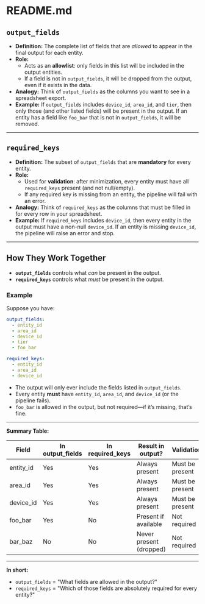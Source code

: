 # README.md

## `output_fields`

- **Definition:**
  The complete list of fields that are *allowed* to appear in the final output for each entity.
- **Role:**
  - Acts as an **allowlist**: only fields in this list will be included in the output entities.
  - If a field is not in `output_fields`, it will be dropped from the output, even if it exists in the data.
- **Analogy:**
  Think of `output_fields` as the columns you want to see in a spreadsheet export.
- **Example:**
  If `output_fields` includes `device_id`, `area_id`, and `tier`, then only those (and other listed fields) will be present in the output.
  If an entity has a field like `foo_bar` that is not in `output_fields`, it will be removed.

---

## `required_keys`

- **Definition:**
  The subset of `output_fields` that are **mandatory** for every entity.
- **Role:**
  - Used for **validation**: after minimization, every entity must have all `required_keys` present (and not null/empty).
  - If any required key is missing from an entity, the pipeline will fail with an error.
- **Analogy:**
  Think of `required_keys` as the columns that must be filled in for every row in your spreadsheet.
- **Example:**
  If `required_keys` includes `device_id`, then every entity in the output must have a non-null `device_id`.
  If an entity is missing `device_id`, the pipeline will raise an error and stop.

---

## How They Work Together

- **`output_fields`** controls what *can* be present in the output.
- **`required_keys`** controls what *must* be present in the output.

### Example

Suppose you have:

```yaml
output_fields:
  - entity_id
  - area_id
  - device_id
  - tier
  - foo_bar

required_keys:
  - entity_id
  - area_id
  - device_id
```

- The output will only ever include the fields listed in `output_fields`.
- Every entity **must** have `entity_id`, `area_id`, and `device_id` (or the pipeline fails).
- `foo_bar` is allowed in the output, but not required—if it’s missing, that’s fine.

---

**Summary Table:**

| Field         | In output_fields | In required_keys | Result in output?         | Validation?         |
|---------------|-----------------|------------------|---------------------------|---------------------|
| entity_id     | Yes             | Yes              | Always present            | Must be present     |
| area_id       | Yes             | Yes              | Always present            | Must be present     |
| device_id     | Yes             | Yes              | Always present            | Must be present     |
| foo_bar       | Yes             | No               | Present if available      | Not required        |
| bar_baz       | No              | No               | Never present (dropped)   | Not required        |

---

**In short:**

- `output_fields` = "What fields are allowed in the output?"
- `required_keys` = "Which of those fields are absolutely required for every entity?"
